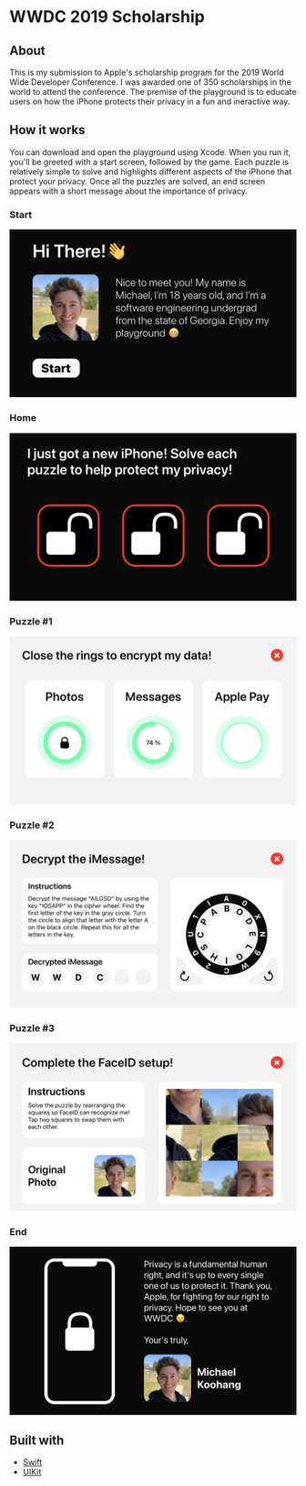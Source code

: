 # WWDC 2019 Scholarship

## About

This is my submission to Apple's scholarship program for the 2019 World Wide Developer Conference. I was awarded one of 350 scholarships in the world to attend the conference. The premise of the playground is to educate users on how the iPhone protects their privacy in a fun and ineractive way.

## How it works

You can download and open the playground using Xcode. When you run it, you'll be greeted with a start screen, followed by the game. Each puzzle is relatively simple to solve and highlights different aspects of the iPhone that protect your privacy. Once all the puzzles are solved, an end screen appears with a short message about the importance of privacy.

### Start
![Start Screenshot](screenshots/wwdc-ss-1.png)

### Home
![Home Screenshot](screenshots/wwdc-ss-2.png)

### Puzzle #1
![Puzzle #1 Screenshot](screenshots/wwdc-ss-3.png)

### Puzzle #2
![Puzzle #2 Screenshot](screenshots/wwdc-ss-4.png)

### Puzzle #3
![Puzzle #3 Screenshot](screenshots/wwdc-ss-5.png)

### End
![End Screenshot](screenshots/wwdc-ss-6.png)

## Built with

* [Swift](https://swift.org/)
* [UIKit](https://developer.apple.com/documentation/uikit)
